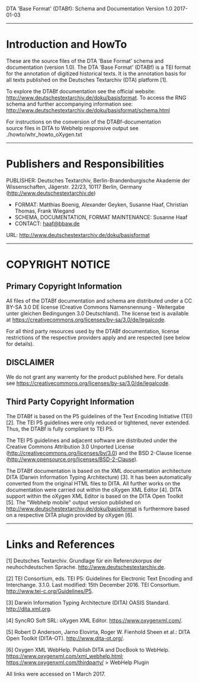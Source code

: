 DTA 'Base Format' (DTABf): Schema and Documentation 
Version 1.0 
2017-01-03 

---
# Introduction and HowTo 

These are the source files of the DTA 'Base Format' schema and  
documentation (version 1.0). The DTA 'Base Format' (DTABf) is a TEI 
format for the annotation of digitized historical texts. It is the 
annotation basis for all texts published on the Deutsches Textarchiv 
(DTA) platform [1].

To explore the DTABf documentation see the official website:
http://www.deutschestextarchiv.de/doku/basisformat. 
To access the RNG schema and further accompanying information see: 
http://www.deutschestextarchiv.de/doku/basisformat/schema.html

For instructions on the conversion of the DTABf-documentation  
source files in DITA to Webhelp responsive output see 
./howto/whr_howto_oXygen.txt

---
# Publishers and Responsibilities

PUBLISHER: Deutsches Textarchiv, Berlin-Brandenburgische Akademie 
der Wissenschaften, Jägerstr. 22/23, 10117 Berlin, Germany
(http://www.deutschestextarchiv.de)

* 	FORMAT: Matthias Boenig, Alexander Geyken, Susanne Haaf, 
	Christian Thomas, Frank Wiegand
* 	SCHEMA, DOCUMENTATION, FORMAT MAINTENANCE: Susanne Haaf
*	CONTACT: haaf@bbaw.de

URL: http://www.deutschestextarchiv.de/doku/basisformat

---
# COPYRIGHT NOTICE

## Primary Copyright Information

All files of the DTABf documentation and schema are distributed 
under a CC BY-SA 3.0 DE license (Creative Commons Namensnennung - 
Weitergabe unter gleichen Bedingungen 3.0 Deutschland). 
The license text is available at 
https://creativecommons.org/licenses/by-sa/3.0/de/legalcode.

For all third party resources used by the DTABf documentation,
license restrictions of the respective providers apply and
are respected (see below for details).

## DISCLAIMER

We do not grant any warrenty for the product published here. 
For details see
https://creativecommons.org/licenses/by-sa/3.0/de/legalcode.

## Third Party Copyright Information

The DTABf is based on the P5 guidelines of the Text Encoding 
Initiative (TEI) [2]. The TEI P5 guidelines were only reduced or 
tightened, never extended. Thus, the DTABf is fully compliant to 
TEI P5.  

The TEI P5 guidelines and adjacent software are distributed under 
the Creative Commons Attribution 3.0 Unported License 
(http://creativecommons.org/licenses/by/3.0) and the BSD 2-Clause 
license (http://www.opensource.org/licenses/BSD-2-Clause).

The DTABf documentation is based on the XML documentation 
architecture DITA (Darwin Information Typing Architecture) [3]. 
It has been automatically converted from the original HTML files 
to DITA. All further works on the documentation were carried out 
within the oXygen XML Editor [4]. DITA support within the oXygen 
XML Editor is based on the DITA Open Toolkit [5]. The 
"Webhelp mobile" output version published on 
http://www.deutschestextarchiv.de/doku/basisformat is furthermore
based on a respective DITA plugin provided by oXygen [6].

---
# Links and References

[1] Deutsches Textarchiv. Grundlage für ein Referenzkorpus der 
neuhochdeutschen Sprache. http://www.deutschestextarchiv.de.

[2] TEI Consortium, eds. TEI P5: Guidelines for Electronic Text 
Encoding and Interchange. 3.1.0. Last modified: 15th December 2016.
TEI Consortium. http://www.tei-c.org/Guidelines/P5.

[3] Darwin Information Typing Architecture (DITA) OASIS Standard. 
http://dita.xml.org.

[4] SyncRO Soft SRL: oXygen XML Editor. https://www.oxygenxml.com/.

[5] Robert D Anderson, Jarno Elovirta, Roger W. Fienhold Sheen et al.: 
DITA Open Toolkit (DITA-OT). http://www.dita-ot.org/.

[6] Oxygen XML WebHelp. Publish DITA and DocBook to WebHelp. 
https://www.oxygenxml.com/xml_webhelp.html; https://www.oxygenxml.com/thirdparty/ > WebHelp Plugin

All links were accessed on 1 March 2017.